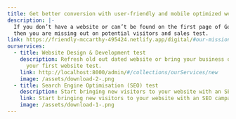 ```yaml
---
title: Get better conversion with user-friendly and mobile optimized websites test
description: |-
  If you don’t have a website or can’t be found on the first page of Google
  then you are missing out on potential visitors and sales test.
link: https://friendly-mccarthy-495424.netlify.app/digital/#our-mission
ourservices:
  - title: Website Design & Development test
    description: Refresh old out dated website or bring your business online with
      your first website test.
    link: http://localhost:8000/admin/#/collections/ourServices/new
    image: /assets/download-2-.png
  - title: Search Engine Optimisation (SEO) test
    description: Start bringing new visitors to your website with an SEO campaign test!
    link: Start bringing new visitors to your website with an SEO campaign!
    image: /assets/download-1-.png
---
```

